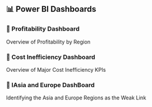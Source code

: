 ## 📊 Power BI Dashboards


### 🔹 Profitability Dashboard
Overview of Profitability by Region

### 🔹 Cost Inefficiency Dashboard
Overview of Major Cost Inefficiency KPIs

### 🔹 IAsia and Europe DashBoard
Identifying the Asia and Europe Regions as the Weak Link
